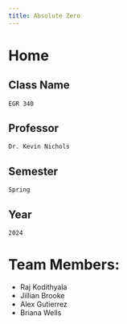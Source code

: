 ```yaml
---
title: Absolute Zero
---
```


# Home

## Class Name
	EGR 340
## Professor
 	Dr. Kevin Nichols
## Semester
	Spring
## Year
	2024
# Team Members:
* Raj Kodithyala
* Jillian Brooke
* Alex Gutierrez
* Briana Wells

